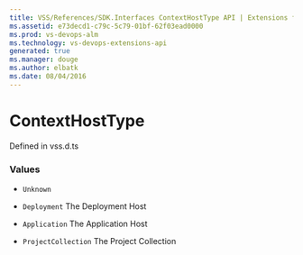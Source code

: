 ```yaml
---
title: VSS/References/SDK.Interfaces ContextHostType API | Extensions for Visual Studio Team Services
ms.assetid: e73decd1-c79c-5c79-01bf-62f03ead0000
ms.prod: vs-devops-alm
ms.technology: vs-devops-extensions-api
generated: true
ms.manager: douge
ms.author: elbatk
ms.date: 08/04/2016
---
```


# ContextHostType

Defined in vss.d.ts

### Values

* `Unknown` 

* `Deployment` The Deployment Host

* `Application` The Application Host

* `ProjectCollection` The Project Collection


